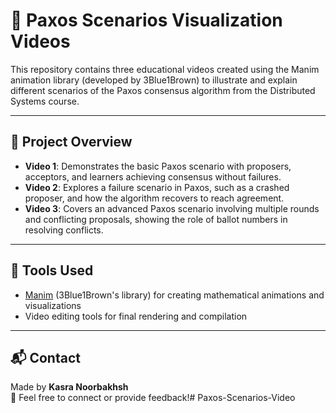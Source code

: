 # 🎥 Paxos Scenarios Visualization Videos

This repository contains three educational videos created using the Manim animation library (developed by 3Blue1Brown) to illustrate and explain different scenarios of the Paxos consensus algorithm from the Distributed Systems course.

---

## 📌 Project Overview

- **Video 1**: Demonstrates the basic Paxos scenario with proposers, acceptors, and learners achieving consensus without failures.
- **Video 2**: Explores a failure scenario in Paxos, such as a crashed proposer, and how the algorithm recovers to reach agreement.
- **Video 3**: Covers an advanced Paxos scenario involving multiple rounds and conflicting proposals, showing the role of ballot numbers in resolving conflicts.


---

## 🧰 Tools Used

- [Manim](https://www.manim.community/) (3Blue1Brown's library) for creating mathematical animations and visualizations
- Video editing tools for final rendering and compilation

---

## 📬 Contact

Made by **Kasra Noorbakhsh**  
📧 Feel free to connect or provide feedback!# Paxos-Scenarios-Video
